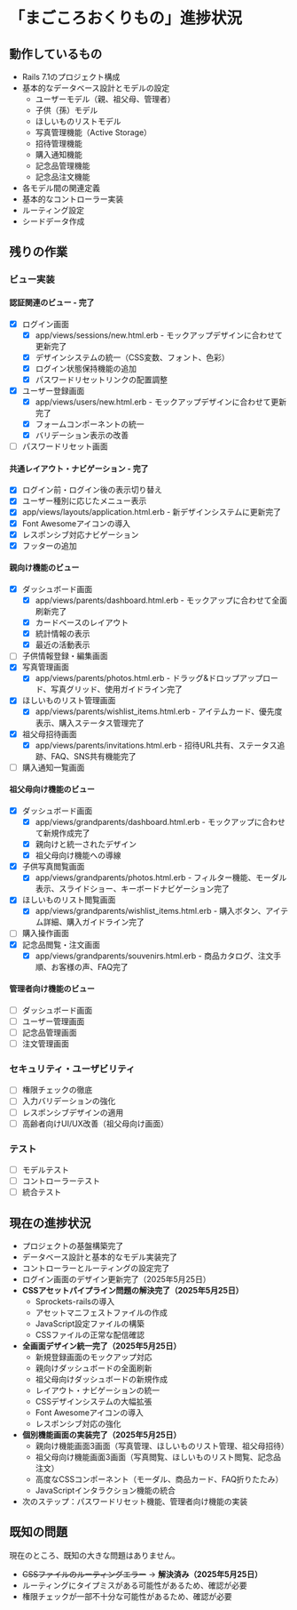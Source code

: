 # 「まごころおくりもの」進捗状況

## 動作しているもの

- Rails 7.1のプロジェクト構成
- 基本的なデータベース設計とモデルの設定
  - ユーザーモデル（親、祖父母、管理者）
  - 子供（孫）モデル
  - ほしいものリストモデル
  - 写真管理機能（Active Storage）
  - 招待管理機能
  - 購入通知機能
  - 記念品管理機能
  - 記念品注文機能
- 各モデル間の関連定義
- 基本的なコントローラー実装
- ルーティング設定
- シードデータ作成

## 残りの作業

### ビュー実装

#### 認証関連のビュー - 完了

- [x] ログイン画面
  - [x] app/views/sessions/new.html.erb - モックアップデザインに合わせて更新完了
  - [x] デザインシステムの統一（CSS変数、フォント、色彩）
  - [x] ログイン状態保持機能の追加
  - [x] パスワードリセットリンクの配置調整
- [x] ユーザー登録画面
  - [x] app/views/users/new.html.erb - モックアップデザインに合わせて更新完了
  - [x] フォームコンポーネントの統一
  - [x] バリデーション表示の改善
- [ ] パスワードリセット画面

#### 共通レイアウト・ナビゲーション - 完了

- [x] ログイン前・ログイン後の表示切り替え
- [x] ユーザー種別に応じたメニュー表示
- [x] app/views/layouts/application.html.erb - 新デザインシステムに更新完了
- [x] Font Awesomeアイコンの導入
- [x] レスポンシブ対応ナビゲーション
- [x] フッターの追加

#### 親向け機能のビュー

- [x] ダッシュボード画面
  - [x] app/views/parents/dashboard.html.erb - モックアップに合わせて全面刷新完了
  - [x] カードベースのレイアウト
  - [x] 統計情報の表示
  - [x] 最近の活動表示
- [ ] 子供情報登録・編集画面
- [x] 写真管理画面
  - [x] app/views/parents/photos.html.erb - ドラッグ&ドロップアップロード、写真グリッド、使用ガイドライン完了
- [x] ほしいものリスト管理画面
  - [x] app/views/parents/wishlist_items.html.erb - アイテムカード、優先度表示、購入ステータス管理完了
- [x] 祖父母招待画面
  - [x] app/views/parents/invitations.html.erb - 招待URL共有、ステータス追跡、FAQ、SNS共有機能完了
- [ ] 購入通知一覧画面

#### 祖父母向け機能のビュー

- [x] ダッシュボード画面
  - [x] app/views/grandparents/dashboard.html.erb - モックアップに合わせて新規作成完了
  - [x] 親向けと統一されたデザイン
  - [x] 祖父母向け機能への導線
- [x] 子供写真閲覧画面
  - [x] app/views/grandparents/photos.html.erb - フィルター機能、モーダル表示、スライドショー、キーボードナビゲーション完了
- [x] ほしいものリスト閲覧画面
  - [x] app/views/grandparents/wishlist_items.html.erb - 購入ボタン、アイテム詳細、購入ガイドライン完了
- [ ] 購入操作画面
- [x] 記念品閲覧・注文画面
  - [x] app/views/grandparents/souvenirs.html.erb - 商品カタログ、注文手順、お客様の声、FAQ完了

#### 管理者向け機能のビュー

- [ ] ダッシュボード画面
- [ ] ユーザー管理画面
- [ ] 記念品管理画面
- [ ] 注文管理画面

### セキュリティ・ユーザビリティ

- [ ] 権限チェックの徹底
- [ ] 入力バリデーションの強化
- [ ] レスポンシブデザインの適用
- [ ] 高齢者向けUI/UX改善（祖父母向け画面）

### テスト

- [ ] モデルテスト
- [ ] コントローラーテスト
- [ ] 統合テスト

## 現在の進捗状況

- プロジェクトの基盤構築完了
- データベース設計と基本的なモデル実装完了
- コントローラーとルーティングの設定完了
- ログイン画面のデザイン更新完了（2025年5月25日）
- **CSSアセットパイプライン問題の解決完了（2025年5月25日）**
  - Sprockets-railsの導入
  - アセットマニフェストファイルの作成
  - JavaScript設定ファイルの構築
  - CSSファイルの正常な配信確認
- **全画面デザイン統一完了（2025年5月25日）**
  - 新規登録画面のモックアップ対応
  - 親向けダッシュボードの全面刷新
  - 祖父母向けダッシュボードの新規作成
  - レイアウト・ナビゲーションの統一
  - CSSデザインシステムの大幅拡張
  - Font Awesomeアイコンの導入
  - レスポンシブ対応の強化
- **個別機能画面の実装完了（2025年5月25日）**
  - 親向け機能画面3画面（写真管理、ほしいものリスト管理、祖父母招待）
  - 祖父母向け機能画面3画面（写真閲覧、ほしいものリスト閲覧、記念品注文）
  - 高度なCSSコンポーネント（モーダル、商品カード、FAQ折りたたみ）
  - JavaScriptインタラクション機能の統合
- 次のステップ：パスワードリセット機能、管理者向け機能の実装

## 既知の問題

現在のところ、既知の大きな問題はありません。
- ~~CSSファイルのルーティングエラー~~ → **解決済み（2025年5月25日）**
- ルーティングにタイプミスがある可能性があるため、確認が必要
- 権限チェックが一部不十分な可能性があるため、確認が必要